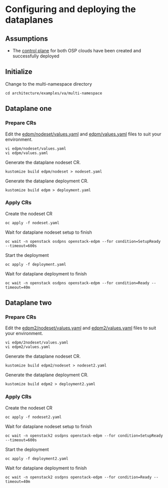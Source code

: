 # Configuring and deploying the dataplanes

## Assumptions

- The [control plane](control-plane.md) for both OSP clouds have been created and successfully deployed

## Initialize

Change to the multi-namespace directory
```
cd architecture/examples/va/multi-namespace
```

## Dataplane one

### Prepare CRs
Edit the [edpm/nodeset/values.yaml](edpm/nodeset/values.yaml) and [edpm/values.yaml](edpm/values.yaml) files to suit 
your environment.
```
vi edpm/nodeset/values.yaml
vi edpm/values.yaml
```
Generate the dataplane nodeset CR.
```
kustomize build edpm/nodeset > nodeset.yaml
```
Generate the dataplane deployment CR.
```
kustomize build edpm > deployment.yaml
```

### Apply CRs
Create the nodeset CR
```
oc apply -f nodeset.yaml
```
Wait for dataplane nodeset setup to finish
```
oc wait -n openstack osdpns openstack-edpm --for condition=SetupReady --timeout=600s
```

Start the deployment
```
oc apply -f deployment.yaml
```

Wait for dataplane deployment to finish
```
oc wait -n openstack osdpns openstack-edpm --for condition=Ready --timeout=40m
```

## Dataplane two

### Prepare CRs
Edit the [edpm2/nodeset/values.yaml](edpm2/nodeset/values.yaml) and [edpm2/values.yaml](edpm2/values.yaml) files to suit 
your environment.
```
vi edpm/2nodeset/values.yaml
vi edpm2/values.yaml
```
Generate the dataplane nodeset CR.
```
kustomize build edpm2/nodeset > nodeset2.yaml
```
Generate the dataplane deployment CR.
```
kustomize build edpm2 > deployment2.yaml
```

### Apply CRs
Create the nodeset CR
```
oc apply -f nodeset2.yaml
```
Wait for dataplane nodeset setup to finish
```
oc wait -n openstack2 osdpns openstack-edpm --for condition=SetupReady --timeout=600s
```

Start the deployment
```
oc apply -f deployment2.yaml
```

Wait for dataplane deployment to finish
```
oc wait -n openstack2 osdpns openstack-edpm --for condition=Ready --timeout=40m
```
